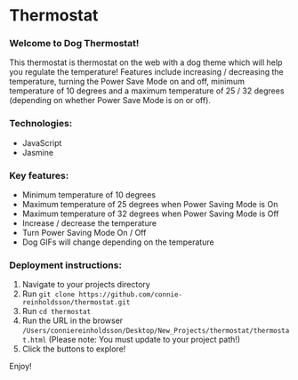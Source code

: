 # Thermostat

### Welcome to Dog Thermostat!

This thermostat is thermostat on the web with a dog theme which will help you regulate the temperature! Features include increasing / decreasing the temperature, turning the Power Save Mode on and off, minimum temperature of 10 degrees and a maximum temperature of 25 / 32 degrees (depending on whether Power Save Mode is on or off).

### Technologies:
- JavaScript
- Jasmine

### Key features:
- Minimum temperature of 10 degrees
- Maximum temperature of 25 degrees when Power Saving Mode is On
- Maximum temperature of 32 degrees when Power Saving Mode is Off
- Increase / decrease the temperature
- Turn Power Saving Mode On / Off
- Dog GIFs will change depending on the temperature

### Deployment instructions:
1. Navigate to your projects directory
2. Run ```git clone https://github.com/connie-reinholdsson/thermostat.git```
3. Run ```cd thermostat```
4. Run the URL in the browser ```/Users/conniereinholdsson/Desktop/New_Projects/thermostat/thermostat.html``` (Please note: You must update to your project path!)
5. Click the buttons to explore! 

Enjoy!
